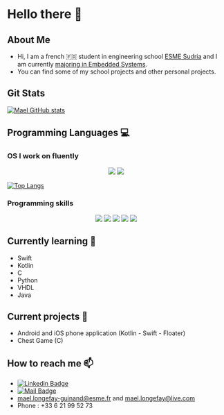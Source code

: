 # Hello there 👋

<!-- Docs for Readme APi display -->
<!-- https://github.com/anuraghazra/github-readme-stats -->

## About Me

- Hi, I am a french 🇫🇷 student in engineering school [ESME Sudria](https://www.esme.fr) and I am currently [majoring in Embedded Systems](https://www.esme.fr/formation-ingenieur/ingenieur-innovation/#systmes-embarqus).
- You can find some of my school projects and other personal projects.

## Git Stats

[![Mael GitHub stats](https://github-readme-stats.vercel.app/api?username=LongefayGuinand-Mael&show_icons=true&count_private=true&theme=swift)](https://github.com/LongefayGuinand-Mael)

## Programming Languages 💻

### OS I work on fluently 
<p align='center'>
    <img src="https://img.shields.io/badge/Windows-0078D6?style=for-the-badge&logo=windows&logoColor=white">
    <!-- a rajouter Mac OS + Linux -->
    <img src="https://img.shields.io/badge/Debian-BB0039?style=for-the-badge&logo=debian&logoColor=white">
</p>

[![Top Langs](https://github-readme-stats.vercel.app/api/top-langs/?username=LongefayGuinand-Mael&langs_count=10&,Objective-C,html&layout=compact&theme=swift)](https://github.com/LongefayGuinand-Mael?tab=repositories)

### Programming skills

<p align="center">

<img src="https://img.shields.io/badge/Python-3776AB?style=for-the-badge&logo=python&logoColor=white">
<img src="https://img.shields.io/badge/C-239120?style=for-the-badge&logo=c&logoColor=white">
<img src="https://img.shields.io/badge/C++-1072EE?style=for-the-badge&logo=C++&logoColor=white">
<img src="https://img.shields.io/badge/VHDL-1072EE?style=for-the-badge&logo=VHDL&logoColor=white">
<img src="https://img.shields.io/badge/VBA-1072EE?style=for-the-badge&logo=VBA&logoColor=white">
  
</p>


## Currently learning 🌱

- Swift
- Kotlin
- C
- Python
- VHDL
- Java

## Current projects 🔭

- Android and iOS phone application (Kotlin - Swift - Floater)
- Chest Game (C)

## How to reach me 📫

- [![Linkedin Badge](https://img.shields.io/badge/-LONGEFAY_Mael-blue?style=flat&logo=Linkedin&logoColor=white)](https://www.linkedin.com/in/mael-longefay-guinand/)
- [![Mail Badge](https://img.shields.io/badge/-mael.longefay@live.com-blue?style=flat&logo=Mail&logoColor=white)](mael.longefay@live.com)
- mael.longefay-guinand@esme.fr and mael.longefay@live.com
- Phone : +33 6 21 99 52 73



<!--
**LongefayGuinand-Mael/LongefayGuinand-Mael** is a ✨ _special_ ✨ repository because its `README.md` (this file) appears on your GitHub profile.

Here are some ideas to get you started:

- 🔭 I’m currently working on ...
- 🌱 I’m currently learning ...
- 👯 I’m looking to collaborate on ...
- 🤔 I’m looking for help with ...
- 💬 Ask me about ...
- 📫 How to reach me: ...
- 😄 Pronouns: ...
- ⚡ Fun fact: ...
-->
